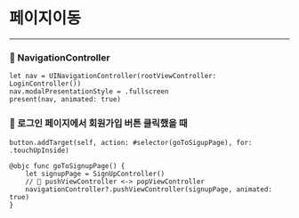 #  페이지이동
---

### 🥑 NavigationController
```
let nav = UINavigationController(rootViewController: LoginController())
nav.modalPresentationStyle = .fullscreen
present(nav, animated: true)
```

### 🥑 로그인 페이지에서 회원가입 버튼 클릭했을 때
```
button.addTarget(self, action: #selector(goToSigupPage), for: .touchUpInside)

@objc func goToSignupPage() {
	let signupPage = SignUpController()
	// 📌 pushViewController <-> popViewController
	navigationController?.pushViewController(signupPage, animated: true)
}
```

